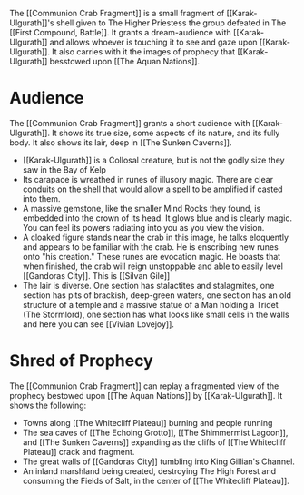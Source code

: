 The [[Communion Crab Fragment]] is a small fragment of [[Karak-Ulgurath]]'s shell given to The Higher Priestess the group defeated in The [[First Compound, Battle]]. It grants a dream-audience with [[Karak-Ulgurath]] and allows whoever is touching it to see and gaze upon [[Karak-Ulgurath]]. It also carries with it the images of prophecy that [[Karak-Ulgurath]] besstowed upon [[The Aquan Nations]]. 
# Audience
The [[Communion Crab Fragment]] grants a short audience with [[Karak-Ulgurath]]. It shows its true size, some aspects of its nature, and its fully body. It also shows its lair, deep in [[The Sunken Caverns]]. 
- [[Karak-Ulgurath]] is a Collosal creature, but is not the godly size they saw in the Bay of Kelp
- Its carapace is wreathed in runes of illusory magic. There are clear conduits on the shell that would allow a spell to be amplified if casted into them. 
- A massive gemstone, like the smaller Mind Rocks they found, is embedded into the crown of its head. It glows blue and is clearly magic. You can feel its powers radiating into you as you view the vision. 
- A cloaked figure stands near the crab in this image, he talks eloquently and appears to be familiar with the crab. He is enscribing new runes onto "his creation." These runes are evocation magic. He boasts that when finished, the crab will reign unstoppable and able to easily level [[Gandoras City]]. This is [[Silvan Gile]]
- The lair is diverse. One section has stalactites and stalagmites, one section has pits of brackish, deep-green waters, one section has an old structure of a temple and a massive statue of a Man holding a Tridet (The Stormlord), one section has what looks like small cells in the walls and here you can see [[Vivian Lovejoy]]. 
# Shred of Prophecy
The [[Communion Crab Fragment]] can replay a fragmented view of the prophecy bestowed upon [[The Aquan Nations]] by [[Karak-Ulgurath]]. It shows the following:
- Towns along [[The Whitecliff Plateau]] burning and people running
- The sea caves of [[The Echoing Grotto]], [[The Shimmermist Lagoon]], and [[The Sunken Caverns]] expanding as the cliffs of [[The Whitecliff Plateau]] crack and fragment. 
- The great walls of [[Gandoras City]] tumbling into King Gillian's Channel. 
- An inland marshland being created, destroying The High Forest and consuming the Fields of Salt, in the center of [[The Whitecliff Plateau]].
